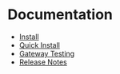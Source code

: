 # Documentation

* [Install](install/)
* [Quick Install](install/quick)
* [Gateway Testing](testing)
* [Release Notes](dev/release_notes)
